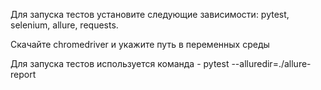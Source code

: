 Для запуска тестов установите следующие зависимости:
pytest, selenium, allure, requests.

Скачайте chromedriver и укажите путь в переменных среды

Для запуска тестов используется команда - pytest --alluredir=./allure-report
